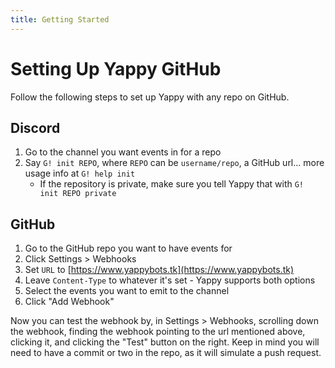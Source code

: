 ```yaml
---
title: Getting Started
---
```


# Setting Up Yappy GitHub

Follow the following steps to set up Yappy with any repo on GitHub.

## Discord
1. Go to the channel you want events in for a repo
2. Say `G! init REPO`, where `REPO` can be `username/repo`, a GitHub url... more usage info at `G! help init`
    - If the repository is private, make sure you tell Yappy that with `G! init REPO private`

## GitHub

1. Go to the GitHub repo you want to have events for
2. Click Settings > Webhooks
3. Set `URL` to [https://www.yappybots.tk](https://www.yappybots.tk)
4. Leave `Content-Type` to whatever it's set - Yappy supports both options
5. Select the events you want to emit to the channel
6. Click "Add Webhook"

Now you can test the webhook by, in Settings > Webhooks, scrolling down the webhook, finding the webhook pointing to the url mentioned above, clicking it, and clicking the "Test" button on the right.
Keep in mind you will need to have a commit or two in the repo, as it will simulate a push request.
